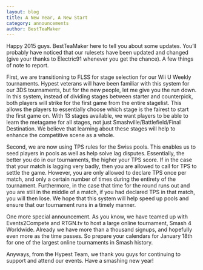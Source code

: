 ```yaml
---
layout: blog
title: A New Year, A New Start
category: announcements
author: BestTeaMaker
---
```


Happy 2015 guys. BestTeaMaker here to tell you about some updates. You’ll probably have noticed that our rulesets have been updated and changed (give your thanks to Electric91 whenever you get the chance). A few things of note to report.

First, we are transitioning to FLSS for stage selection for our Wii U Weekly tournaments. Hypest veterans will have been familiar with this system for our 3DS tournaments, but for the new people, let me give you the run down. In this system, instead of dividing stages between starter and counterpick, both players will strike for the first game from the entire stagelist. This allows the players to essentially choose which stage is the fairest to start the first game on. With 13 stages available, we want players to be able to learn the metagame for all stages, not just Smashville/Battlefield/Final Destination. We believe that learning about these stages will help to enhance the competitive scene as a whole.

Second, we are now using TPS rules for the Swiss pools. This enables us to seed players in pools as well as help solve lag disputes. Essentially, the better you do in our tournaments, the higher your TPS score. If in the case that your match is lagging very badly, then you are allowed to call for TPS to settle the game. However, you are only allowed to declare TPS once per match, and only a certain number of times during the entirety of the tournament. Furthermore, in the case that time for the round runs out and you are still in the middle of a match, if you had declared TPS in that match, you will then lose. We hope that this system will help speed up pools and ensure that our tournament runs in a timely manner.

One more special announcement. As you know, we have teamed up with Events2Compete and RTGN.tv to host a large online tournament, Smash 4 Worldwide. Already we have more than a thousand signups, and hopefully even more as the time passes. So prepare your calendars for January 18th for one of the largest online tournaments in Smash history.

Anyways, from the Hypest Team, we thank you guys for continuing to support and attend our events. Have a smashing new year!
